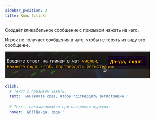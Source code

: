 ```yaml
---
sidebar_position: 3
title: Клик (click)
---
```


Создаёт кликабельное сообщение с призывом нажать на него. 

Игрок не получает сообщения в чате, чтобы не терять из виду это сообщение.

![Image](../../../../img/BaronessAuth/antibot_click.png)

```yaml title="security/antibot.yml"
click:
  # Текст с призывом нажать.
  text: '§6Нажмите сюда, чтобы подтвердить регистрацию.'
  
  # Текст, показывающийся при наведении курсора.
  hover: '§6§lДа-да, сюда!'
```